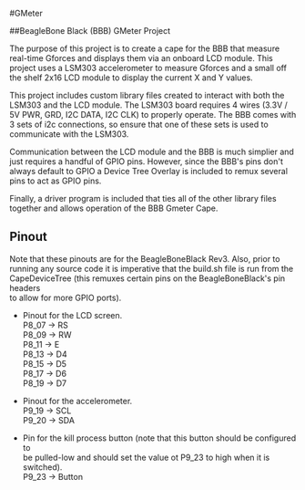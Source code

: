 #GMeter

##BeagleBone Black (BBB) GMeter Project

The purpose of this project is to create a cape for the BBB that measure
real-time Gforces and displays them via an onboard LCD module. This project 
uses a LSM303 accelerometer to measure Gforces and a small off the shelf 2x16 
LCD module to display the current X and Y values.

This project includes custom library files created to interact with both the 
LSM303 and the LCD module. The LSM303 board requires 4 wires (3.3V / 5V PWR, 
GRD, I2C DATA, I2C CLK) to properly operate. The BBB comes with 3 sets of i2c 
connections, so ensure that one of these sets is used to communicate with the 
LSM303.

Communication between the LCD module and the BBB is much simplier and just
requires a handful of GPIO pins. However, since the BBB's pins don't always
default to GPIO a Device Tree Overlay is included to remux several pins to act
as GPIO pins.

Finally, a driver program is included that ties all of the other library files
together and allows operation of the BBB Gmeter Cape.

## Pinout
Note that these pinouts are for the BeagleBoneBlack Rev3. Also, prior to running
 any source code it is imperative that the build.sh file is run from the  
CapeDeviceTree (this remuxes certain pins on the BeagleBoneBlack's pin headers   
to allow for more GPIO ports).                                                   
                                                                                 
* Pinout for the LCD screen.                                                       
    P8_07 -> RS                                                                      
    P8_09 -> RW                                                                      
    P8_11 -> E                                                                       
    P8_13 -> D4                                                                      
    P8_15 -> D5                                                                      
    P8_17 -> D6                                                                      
    P8_19 -> D7                                                                      
                                                                                 
* Pinout for the accelerometer.                                                    
    P9_19 -> SCL                                                                     
    P9_20 -> SDA                                                                     
                                                                                 
* Pin for the kill process button (note that this button should be configured to   
be pulled-low and should set the value ot P9_23 to high when it is switched).    
    P9_23 -> Button         

